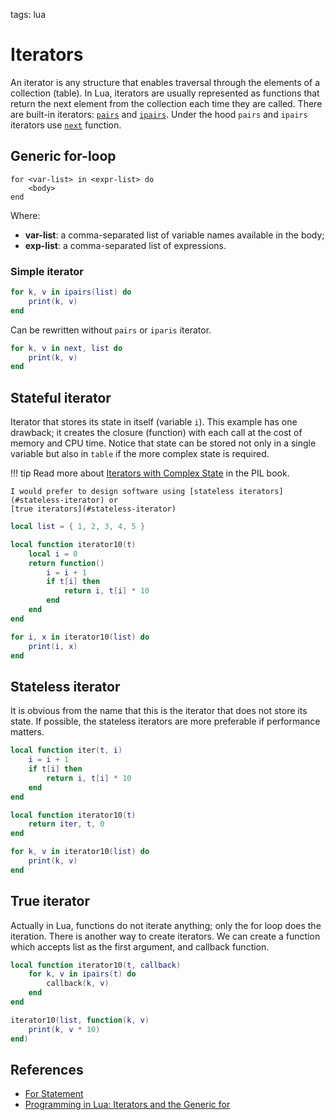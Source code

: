 <!-- Description: An article provides a detailed explanation of iterators in Lua, including their purpose, functionality, and usage. It also includes practical examples to demonstrate how iterators work and how they can be implemented effectively in Lua programs. -->

tags: lua

# Iterators

An iterator is any structure that enables traversal through the elements of a collection (table). In Lua, iterators are
usually represented as functions that return the next element from the collection each time they are called. There are
built-in iterators: [`pairs`](https://www.lua.org/manual/5.4/manual.html#pdf-pairs)
and [`ipairs`](https://www.lua.org/manual/5.4/manual.html#pdf-ipairs). Under the hood `pairs` and `ipairs` iterators
use [`next`](https://www.lua.org/manual/5.4/manual.html#pdf-next) function.

## Generic for-loop

```text
for <var-list> in <expr-list> do
    <body>
end
```

Where:

- **var-list**: a comma-separated list of variable names available in the body;
- **exp-list**: a comma-separated list of expressions.

### Simple iterator

```lua
for k, v in ipairs(list) do
    print(k, v)
end
```

Can be rewritten without `pairs` or `iparis` iterator.

```lua
for k, v in next, list do
    print(k, v)
end
```

## Stateful iterator

Iterator that stores its state in itself (variable `i`). This example has one drawback; it creates the closure (function)
with each call at the cost of memory and CPU time. Notice that state can be stored not only in a single variable but also in
`table` if the more complex state is required.

!!! tip
    Read more about [Iterators with Complex State](https://www.lua.org/pil/7.4.html) in the PIL book.

    I would prefer to design software using [stateless iterators](#stateless-iterator) or
    [true iterators](#stateless-iterator)

```lua
local list = { 1, 2, 3, 4, 5 }

local function iterator10(t)
    local i = 0
    return function()
        i = i + 1
        if t[i] then
            return i, t[i] * 10
        end
    end
end

for i, x in iterator10(list) do
	print(i, x)
end
```

## Stateless iterator

It is obvious from the name that this is the iterator that does not store its state.
If possible, the stateless iterators are more preferable if performance matters.

```lua
local function iter(t, i)
	i = i + 1
	if t[i] then
		return i, t[i] * 10
	end
end

local function iterator10(t)
	return iter, t, 0
end

for k, v in iterator10(list) do
	print(k, v)
end
```

## True iterator

Actually in Lua, functions do not iterate anything; only the for loop does the iteration. There is another way to create
iterators. We can create a function which accepts list as the first argument, and callback function.

```lua
local function iterator10(t, callback)
	for k, v in ipairs(t) do
		callback(k, v)
	end
end

iterator10(list, function(k, v)
	print(k, v * 10)
end)
```

## References

- [For Statement](https://www.lua.org/manual/5.4/manual.html#3.3.5)
- [Programming in Lua: Iterators and the Generic for](https://www.lua.org/pil/7.html)